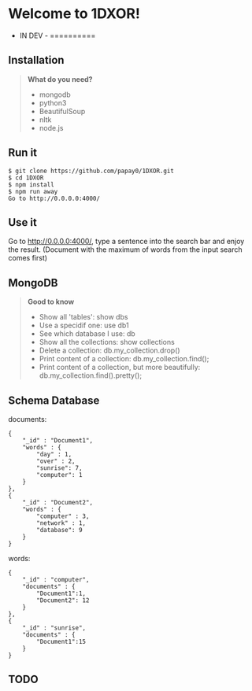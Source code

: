 Welcome to 1DXOR!
===================

- IN DEV -
==========

Installation
-------------
> **What do you need?**
>
> - mongodb
> - python3
> - BeautifulSoup
> - nltk
> - node.js

Run it
------

```
$ git clone https://github.com/papay0/1DXOR.git
$ cd 1DXOR
$ npm install
$ npm run away
Go to http://0.0.0.0:4000/
```

Use it
------

Go to http://0.0.0.0:4000/, type a sentence into the search bar and enjoy the result.
(Document with the maximum of words from the input search comes first)

MongoDB
-------
> **Good to know**
>
> - Show all 'tables': show dbs
> - Use a specidif one: use db1
> - See which database I use: db
> - Show all the collections: show collections
> - Delete a collection: db.my_collection.drop()
> - Print content of a collection: db.my_collection.find();
> - Print content of a collection, but more beautifully: db.my_collection.find().pretty();

Schema Database
---------------

documents:
```
{
    "_id" : "Document1",
    "words" : {
        "day" : 1,
        "over" : 2,
        "sunrise": 7,
        "computer": 1
    }
},
{
    "_id" : "Document2",
    "words" : {
        "computer" : 3,
        "network" : 1,
        "database": 9
    }
}
```

words:
```
{
    "_id" : "computer",
    "documents" : {
        "Document1":1,
        "Document2": 12
    }
},
{
    "_id" : "sunrise",
    "documents" : {
        "Document1":15
    }
}
```

TODO
-------------
